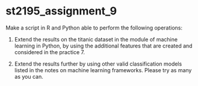 # st2195_assignment_9

Make a script in R and Python able to perform the following operations:

1. Extend the results on the titanic dataset in the module of machine learning in
Python, by using the additional features that are created and considered in the
practice 7.

2. Extend the results further by using other valid classification models listed in the
notes on machine learning frameworks. Please try as many as you can.

